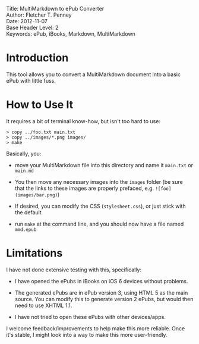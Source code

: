 Title:	MultiMarkdown to ePub Converter  
Author:	Fletcher T. Penney  
Date:	2012-11-07  
Base Header Level:	2  
Keywords:	ePub, iBooks, Markdown, MultiMarkdown


# Introduction #

This tool allows you to convert a MultiMarkdown document into a basic ePub with little fuss.


# How to Use It #

It requires a bit of terminal know-how, but isn't too hard to use:

	> copy ../foo.txt main.txt
	> copy ../images/*.png images/
	> make

Basically, you:

* move your MultiMarkdown file into this directory and name it `main.txt` or `main.md`

* You then move any necessary images into the `images` folder (be sure that the links to these images are properly prefaced, e.g. `![foo](images/bar.png)`)

* If desired, you can modify the CSS (`stylesheet.css`), or just stick with the default

* run `make` at the command line, and you should now have a file named `mmd.epub`

# Limitations #

I have not done extensive testing with this, specifically:

* I have opened the ePubs in iBooks on iOS 6 devices without problems.

* The generated ePubs are in ePub version 3, using HTML 5 as the main source.  You can modify this to generate version 2 ePubs, but would then need to use XHTML 1.1. 

* I have not tried to open these ePubs with other devices/apps.


I welcome feedback/improvements to help make this more reliable.  Once it's stable, I might look into a way to make this more user-friendly.
